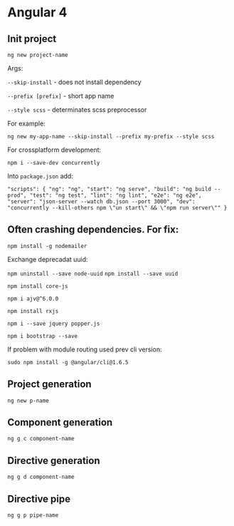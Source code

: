 # Angular 4

## Init project

`ng new project-name`

Args: 

`--skip-install` - does not install dependency

`--prefix [prefix]` - short app name

`--style scss` - determinates scss preprocessor

For example:

`ng new my-app-name --skip-install --prefix my-prefix --style scss`

For crossplatform development:

`npm i --save-dev concurrently`

Into `package.json` add:

`"scripts": {
  "ng": "ng",
  "start": "ng serve",
  "build": "ng build --prod",
  "test": "ng test",
  "lint": "ng lint",
  "e2e": "ng e2e",
  "server": "json-server --watch db.json --port 3000",
  "dev": "concurrently --kill-others npm \"un start\" && \"npm run server\""
}`

## Often crashing dependencies. For fix:

`npm install -g nodemailer`

Exchange deprecadat uuid:

`npm uninstall --save node-uuid`
`npm install --save uuid`

`npm install core-js`

`npm i ajv@^6.0.0`

`npm install rxjs`

`npm i --save jquery popper.js`

`npm i bootstrap --save`

If problem with module routing used prev cli version:

`sudo npm install -g @angular/cli@1.6.5`

## Project generation 

`ng new p-name`

## Component generation

`ng g c component-name`

## Directive generation

`ng g d component-name`

## Directive pipe

`ng g p pipe-name`